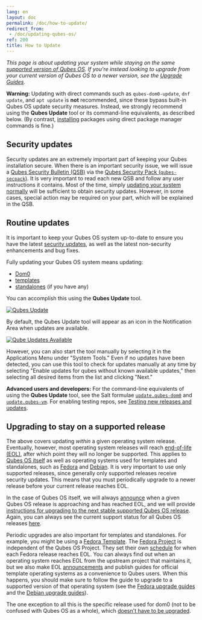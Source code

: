 ```yaml
---
lang: en
layout: doc
permalink: /doc/how-to-update/
redirect_from:
 - /doc/updating-qubes-os/
ref: 200
title: How to Update
---
```


*This page is about updating your system while staying on the same [supported version of Qubes OS](/doc/supported-versions/#qubes-os).
If you're instead looking to upgrade from your current version of Qubes OS to a newer version, see the [Upgrade Guides](/doc/upgrade/).*

<div class="alert alert-danger" role="alert">
  <i class="fa fa-exclamation-triangle"></i>
  <b>Warning:</b> Updating with direct commands such as <code>qubes-dom0-update</code>, <code>dnf update</code>, and <code>apt update</code> is <b>not</b> recommended, since these bypass built-in Qubes OS update security measures.
  Instead, we strongly recommend using the <b>Qubes Update</b> tool or its command-line equivalents, as described below.
  (By contrast, <a href="/doc/how-to-install-software/">installing</a> packages using direct package manager commands is fine.)
</div>

## Security updates

Security updates are an extremely important part of keeping your Qubes installation secure.
When there is an important security issue, we will issue a [Qubes Security Bulletin (QSB)](/security/bulletins/) via the [Qubes Security Pack (`qubes-secpack`)](/security/pack/).
It is very important to read each new QSB and follow any user instructions it contains.
Most of the time, simply [updating your system normally](#routine-updates) will be sufficient to obtain security updates.
However, in some cases, special action may be required on your part, which will be explained in the QSB.

## Routine updates

It is important to keep your Qubes OS system up-to-date to ensure you have the latest [security updates](#security-updates), as well as the latest non-security enhancements and bug fixes.

Fully updating your Qubes OS system means updating:

- [Dom0](/doc/how-to-install-software-in-dom0/)
- [templates](/doc/how-to-install-software/#instructions)
- [standalones](/doc/how-to-install-software/#standalones) (if you have any)

You can accomplish this using the **Qubes Update** tool.

[![Qubes Update](/attachment/doc/r4.0-software-update.png)](/attachment/doc/r4.0-software-update.png)

By default, the Qubes Update tool will appear as an icon in the Notification Area when updates are available.

[![Qube Updates Available](/attachment/doc/r4.0-qube-updates-available.png)](/attachment/doc/r4.0-qube-updates-available.png)

However, you can also start the tool manually by selecting it in the Applications Menu under "System Tools."
Even if no updates have been detected, you can use this tool to check for updates manually at any time by selecting "Enable updates for qubes without known available updates," then selecting all desired items from the list and clicking "Next."

<div class="alert alert-info" role="alert">
  <i class="fa fa-info-circle"></i>
  <b>Advanced users and developers:</b> For the command-line equivalents of using the <b>Qubes Update</b> tool, see the Salt formulae <a href="/doc/salt/#updatequbes-dom0"><code>update.qubes-dom0</code></a> and <a href="/doc/salt/#updatequbes-vm"><code>update.qubes-vm</code></a>. For enabling testing repos, see <a href="/doc/testing/">Testing new releases and updates</a>.
</div>

## Upgrading to stay on a supported release

The above covers updating *within* a given operating system release.
Eventually, however, most operating system releases will reach [end-of-life (EOL)](https://fedoraproject.org/wiki/End_of_life), after which point they will no longer be supported.
This applies to [Qubes OS itself](/doc/supported-versions/#qubes-os) as well as operating systems used for templates and standalones, such as [Fedora](/doc/templates/fedora/) and [Debian](/doc/templates/debian/).
It is very important to use only supported releases, since generally only supported releases receive security updates.
This means that you must periodically upgrade to a newer release before your current release reaches EOL.

In the case of Qubes OS itself, we will always [announce](/news/categories/#releases) when a given Qubes OS release is approaching and has reached EOL, and we will provide [instructions for upgrading to the next stable supported Qubes OS release](/doc/upgrade/).
Again, you can always see the current support status for all Qubes OS releases [here](/doc/supported-versions/#qubes-os).

Periodic upgrades are also important for templates and standalones.
For example, you might be using a [Fedora Template](/doc/templates/fedora/).
The [Fedora Project](https://getfedora.org/) is independent of the Qubes OS Project.
They set their own [schedule](https://fedoraproject.org/wiki/Fedora_Release_Life_Cycle#Maintenance_Schedule) for when each Fedora release reaches EOL.
You can always find out when an operating system reaches EOL from the upstream project that maintains it, but we also make EOL [announcements](/news/categories/#announcements) and publish guides for official template operating systems as a convenience to Qubes users.
When this happens, you should make sure to follow the guide to upgrade to a supported version of that operating system (see the [Fedora upgrade guides](/doc/templates/fedora/#upgrading) and the [Debian upgrade guides](/doc/templates/debian/#upgrading)).

The one exception to all this is the specific release used for dom0 (not to be confused with Qubes OS as a whole), which [doesn't have to be upgraded](/doc/supported-versions/#note-on-dom0-and-eol).

